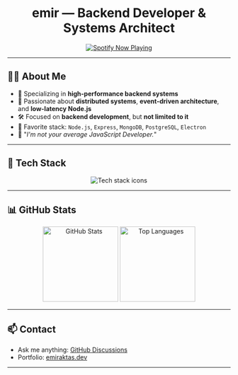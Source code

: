 <h1 align="center">emir — Backend Developer & Systems Architect</h1>

<p align="center">
  <a href="https://github.com/kittinan/spotify-github-profile">
    <img src="https://spotify-github-profile.kittinanx.com/api/view?uid=r5vhoq9cz0b6lrdoipt82ihws&cover_image=false&theme=natemoo-re&show_offline=true&background_color=121212&interchange=true&bar_color=53b14f&bar_color_cover=true" alt="Spotify Now Playing" />
  </a>
</p>

---

## 👨‍💻 About Me

- 🧠 Specializing in **high-performance backend systems**
- 🔁 Passionate about **distributed systems**, **event-driven architecture**, and **low-latency Node.js**
- 🛠 Focused on **backend development**, but **not limited to it**
- 💼 Favorite stack: `Node.js`, `Express`, `MongoDB`, `PostgreSQL`, `Electron`
- 🧪 "_I'm not your average JavaScript Developer._"

---

## 🧰 Tech Stack

<p align="center">
  <img src="https://skillicons.dev/icons?i=aws,nodejs,c,cpp,html,css,python,express,mongodb,postgres,sqlite,redis,js,ts,bash,linux" alt="Tech stack icons"/>
</p>

---

## 📊 GitHub Stats

<p align="center">
  <img src="https://github-readme-stats.vercel.app/api?username=soleroks&show_icons=true&theme=radical" height="170" alt="GitHub Stats"/>
  <img src="https://github-readme-stats.vercel.app/api/top-langs/?username=soleroks&layout=compact&theme=radical" height="170" alt="Top Languages"/>
</p>

---

## 📫 Contact

- Ask me anything: [GitHub Discussions](https://github.com/soleroks/soleroks/discussions)
- Portfolio: [emiraktas.dev](https://emiraktas.dev)

---
